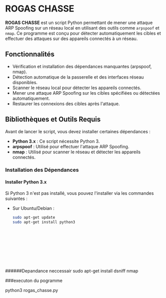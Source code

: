 
# ROGAS CHASSE

**ROGAS CHASSE** est un script Python permettant de mener une attaque ARP Spoofing sur un réseau local en utilisant des outils comme `arpspoof` et `nmap`. Ce programme est conçu pour détecter automatiquement les cibles et effectuer des attaques sur des appareils connectés à un réseau.

## Fonctionnalités

- Vérification et installation des dépendances manquantes (arpspoof, nmap).
- Détection automatique de la passerelle et des interfaces réseau disponibles.
- Scanner le réseau local pour détecter les appareils connectés.
- Mener une attaque ARP Spoofing sur les cibles spécifiées ou détectées automatiquement.
- Restaurer les connexions des cibles après l'attaque.

## Bibliothèques et Outils Requis

Avant de lancer le script, vous devez installer certaines dépendances :

- **Python 3.x** : Ce script nécessite Python 3.
- **arpspoof** : Utilisé pour effectuer l'attaque ARP Spoofing.
- **nmap** : Utilisé pour scanner le réseau et détecter les appareils connectés.

### Installation des Dépendances

#### Installer Python 3.x

Si Python 3 n'est pas installé, vous pouvez l'installer via les commandes suivantes :

- Sur Ubuntu/Debian :
  ```bash
  sudo apt-get update
  sudo apt-get install python3











######Depandance neccessair 
sudo apt-get install dsniff nmap

###executon du pogramme


python3 rogas_chasse.py
